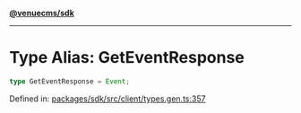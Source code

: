 [**@venuecms/sdk**](../Index.md)

***

# Type Alias: GetEventResponse

```ts
type GetEventResponse = Event;
```

Defined in: [packages/sdk/src/client/types.gen.ts:357](https://github.com/venuecms/sdk/blob/bc8b8c4174423a3d8d92fe0cce4d46883acf7584/packages/sdk/src/client/types.gen.ts#L357)
